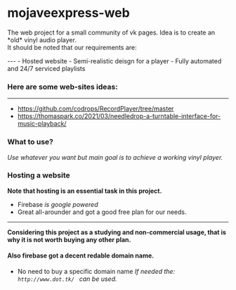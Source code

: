# mojaveexpress-web
<p> The web project for a small community of vk pages. Idea is to create an *old* vinyl audio player. 
<br> It should be noted that our requirements are: </p>
---
- Hosted website
- Semi-realistic deisgn for a player
- Fully automated and 24/7 serviced playlists

### Here are some web-sites ideas: 
---
- https://github.com/codrops/RecordPlayer/tree/master
- https://thomaspark.co/2021/03/needledrop-a-turntable-interface-for-music-playback/

### What to use? 

*Use whatever you want but main goal is to achieve a working vinyl player.*

### Hosting a website 
**Note that hosting is an essential task in this project.**

- Firebase
*is google powered* 
- Great all-arounder and got a good free plan for our needs.
---
**Considering this project as a studying and non-commercial usage, that is why it is not worth buying any other plan.**

#### Also firebase got a decent redable domain name. 
- No need to buy a specific domain name 
*If needed the: ``http://www.dot.tk/ `` can be used.* 


